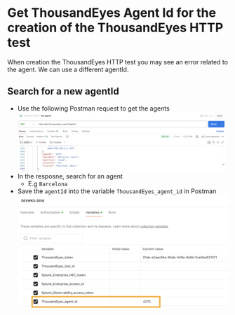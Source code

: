 # Get ThousandEyes Agent Id for the creation of the ThousandEyes HTTP test

<!-- FIXME: Are you using this file in the workshop? I can find it in the published pages if I search, but from the POV of the TOC, it seems orphaned. -->

When creation the ThousandEyes HTTP test you may see an error related to the agent.
We can use a different agentId.

## Search for a new agentId

- Use the following Postman request to get the agents ![ThousandEyes get agents](../img/postman/getAgents.png)
- In the resposne, search for an agent
    - E.g `Barcelona`
- Save the `agentId` into the variable `ThousandEyes_agent_id` in Postman ![ThousandEyes agentId](../img/postman/agentId.png)
